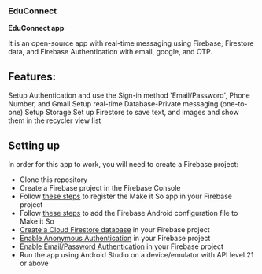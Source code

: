 ### EduConnect
**EduConnect app**

It is an open-source app with real-time messaging using Firebase, Firestore data, and Firebase Authentication with email, google, and OTP.

## Features:
Setup Authentication and use the Sign-in method 'Email/Password', Phone Number, and Gmail
Setup real-time Database-Private messaging (one-to-one)
Setup Storage
Set up Firestore to save text, and images and show them in the recycler view list

## Setting up
In order for this app to work, you will need to create a Firebase project:

* Clone this repository
* Create a Firebase project in the Firebase Console
* Follow [these steps](https://firebase.google.com/docs/android/setup#register-app) to register the Make it So app in your Firebase project
* Follow [these steps](https://firebase.google.com/docs/android/setup#add-config-file) to add the Firebase Android configuration file to Make it So
* [Create a Cloud Firestore database](https://firebase.google.com/docs/firestore/quickstart#create) in your Firebase project
* [Enable Anonymous Authentication](https://firebase.google.com/docs/auth/android/anonymous-auth#before-you-begin) in your Firebase project
* [Enable Email/Password Authentication](https://firebase.google.com/docs/auth/android/password-auth#before_you_begin) in your Firebase project
* Run the app using Android Studio on a device/emulator with API level 21 or above
